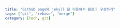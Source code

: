 ```yaml
---
title: "Github page와 jekyll 을 이용해서 블로그 구성하기"
tags: ["git", "rebase", "merge"]
category: [tech, git]
---
```




